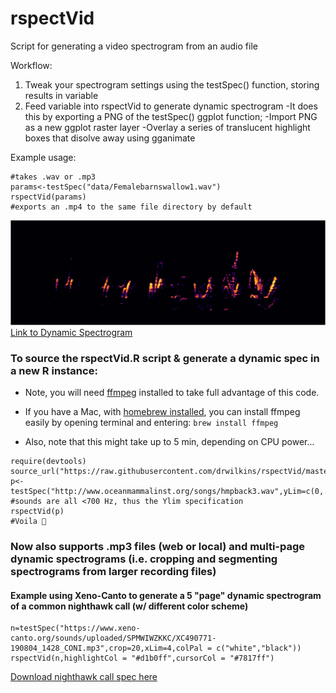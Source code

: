 # rspectVid
Script for generating a video spectrogram from an audio file

Workflow: 
1. Tweak your spectrogram settings using the testSpec() function, storing results in variable
2. Feed variable into rspectVid to generate dynamic spectrogram
  -It does this by exporting a PNG of the testSpec() ggplot function;
  -Import PNG as a new ggplot raster layer
  -Overlay a series of translucent highlight boxes that disolve away using gganimate
      
Example usage:
```
#takes .wav or .mp3
params<-testSpec("data/Femalebarnswallow1.wav") 
rspectVid(params) 
#exports an .mp4 to the same file directory by default
```


[![Static Spectrogram](https://raw.githubusercontent.com/drwilkins/rspectVid/master/temp/Female%20barn%20swallow%201.PNG)](https://github.com/drwilkins/rspectVid/blob/master/data/FemaleBarnSwallow1.mp4)
[Link to Dynamic Spectrogram](https://github.com/drwilkins/rspectVid/blob/master/data/FemaleBarnSwallow1.mp4)



### To source the rspectVid.R script & generate a dynamic spec in a new R instance:
* Note, you will need [ffmpeg](https://www.ffmpeg.org) installed to take full advantage of this code.
* If you have a Mac, with [homebrew installed](https://brew.sh/), you can install ffmpeg easily by opening terminal and entering:
  ```brew install ffmpeg``` 
  
* Also, note that this might take up to 5 min, depending on CPU power...
```
require(devtools)
source_url("https://raw.githubusercontent.com/drwilkins/rspectVid/master/rspectVid.R")
p<-testSpec("http://www.oceanmammalinst.org/songs/hmpback3.wav",yLim=c(0,.7),crop=6,ampTrans=3) 
#sounds are all <700 Hz, thus the Ylim specification
rspectVid(p)
#Voila 🐋
```

### Now also supports .mp3 files (web or local) and multi-page dynamic spectrograms (i.e. cropping and segmenting spectrograms from larger recording files)

#### Example using Xeno-Canto to generate a 5 "page" dynamic spectrogram of a common nighthawk call (w/ different color scheme)
```
n=testSpec("https://www.xeno-canto.org/sounds/uploaded/SPMWIWZKKC/XC490771-190804_1428_CONI.mp3",crop=20,xLim=4,colPal = c("white","black"))
rspectVid(n,highlightCol = "#d1b0ff",cursorCol = "#7817ff")
```
[Download nighthawk call spec here](https://github.com/drwilkins/rspectVid/blob/master/XC490771-190804_1428_CONI.mp4?raw=true)